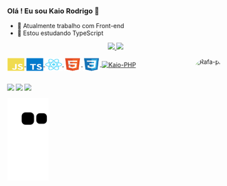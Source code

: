 ### Olá ! Eu sou Kaio Rodrigo 👋

- 🔭 Atualmente trabalho com Front-end 
- 🌱 Estou estudando TypeScript 


<div align="center">
  <a href="https://github.com/NerdinGame">
  <img height="180em" src="https://github-readme-stats.vercel.app/api?username=NerdinGame&show_icons=true&theme=midnight-purple&include_all_commits=true&count_private=true"/>
  <img height="180em" src="https://github-readme-stats.vercel.app/api/top-langs/?username=NerdinGame&layout=compact&langs_count=7&theme=midnight-purple"/>
</div>

  
  <div style="display: inline_block"><br>
  <img align="center" alt="Kaio-Js" height="30" width="40" src="https://raw.githubusercontent.com/devicons/devicon/master/icons/javascript/javascript-plain.svg">
  <img align="center" alt="Kaio-Ts" height="30" width="40" src="https://raw.githubusercontent.com/devicons/devicon/master/icons/typescript/typescript-plain.svg">
  <img align="center" alt="Kaio-React" height="30" width="40" src="https://raw.githubusercontent.com/devicons/devicon/master/icons/react/react-original.svg">
  <img align="center" alt="Kaio-HTML" height="30" width="40" src="https://raw.githubusercontent.com/devicons/devicon/master/icons/html5/html5-original.svg">
  <img align="center" alt="Kaio-CSS" height="30" width="40" src="https://raw.githubusercontent.com/devicons/devicon/master/icons/css3/css3-original.svg">
   <img align="center" alt="Kaio-PHP" height="35" width="40" src="https://cdn.jsdelivr.net/gh/devicons/devicon/icons/php/php-plain.svg" />
    <img align="right" alt="Rafa-pic" height="150" style="border-radius:50px;" src="https://cdn.discordapp.com/attachments/834836492055740436/927362940556947506/download20220100214853.png?width=676&height=676">
</div>
  
  ##
  
  <div>

  <a href="www.instagram.com/kaio_dev" target="_blank"><img src="https://img.shields.io/badge/-Instagram-%23E4405F?style=for-the-badge&logo=instagram&logoColor=white" target="_blank"></a>
  <a href = "mailto:kaiorodrigocoder@gmail.com"><img src="https://img.shields.io/badge/-Gmail-%23333?style=for-the-badge&logo=gmail&logoColor=white" target="_blank"></a>
  <a href="https://www.linkedin.com/in/kaio-rodrigo-8392a421a/" target="_blank"><img src="https://img.shields.io/badge/-LinkedIn-%230077B5?style=for-the-badge&logo=linkedin&logoColor=white" target="_blank"></a> 
    
  ![Snake animation](https://github.com/NerdinGame/NerdinGame/blob/output/github-contribution-grid-snake.svg)
    
  </div>


